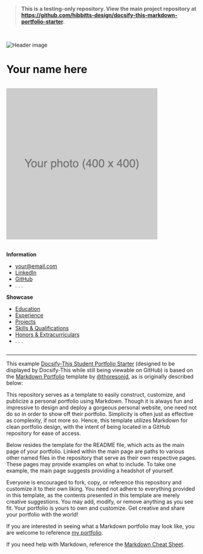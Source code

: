 > **This is a testing-only repository. View the main project repository at https://github.com/hibbitts-design/docsify-this-markdown-portfolio-starter.**

<br />

![Header image](https://picsum.photos/1280/400?blur=3 ':class=header-image-full-width :no-zoom')

# Your name here

<div class="row reverse-columns">
<div class="column">

![Headshot](images/photo.jpg)

</div>
<div class="column">

**Information**  

- your@email.com
- [LinkedIn](https://www.linkedin.com)
- [GitHub](https://github.com)
- . . .

**Showcase**

- [Education](education.md)
- [Experience](experience.md)
- [Projects](projects.md)
- [Skills & Qualifications](qualifications.md)
- [Honors & Extracurriculars](extracurriculars.md)
- . . .

</div>
</div>

<!-- This line and everything below it can be deleted -->

---

This example [Docsify-This Student Portfolio Starter](https://github.com/paulhibbitts/docsify-this-markdown-portfolio-starter) (designed to be displayed by Docsify-This while still being viewable on GitHub) is based on the [Markdown Portfolio](https://github.com/thoresonjd/markdown-portfolio-template) template by [@thoresonjd](https://github.com/thoresonjd), as is originally described below:

This repository serves as a template to easily construct, customize, and publicize a personal portfolio using Markdown. Though it is always fun and impressive to design and deploy a gorgeous personal website, one need not do so in order to show off their portfolio. Simplicity is often just as effective as complexity, if not more so. Hence, this template utilizes Markdown for clean portfolio design, with the intent of being located in a GitHub repository for ease of access.

Below resides the template for the README file, which acts as the main page of your portfolio. Linked within the main page are paths to various other named files in the repository that serve as their own respective pages. These pages may provide examples on what to include. To take one example, the main page suggests providing a headshot of yourself.

Everyone is encouraged to fork, copy, or reference this repository and customize it to their own liking. You need not adhere to everything provided in this template, as the contents presented in this template are merely creative suggestions. You may add, modify, or remove anything as you see fit. Your portfolio is yours to own and customize. Get creative and share your portfolio with the world! 

If you are interested in seeing what a Markdown portfolio may look like, you are welcome to reference [my portfolio](https://github.com/thoresonjd/markdown-portfolio).

If you need help with Markdown, reference the [Markdown Cheat Sheet](https://www.markdownguide.org/cheat-sheet).

<div style='display: none'>

# Docsify-This Markdown Student Portfolio Starter Template

[![Docsify](https://img.shields.io/npm/v/docsify?label=docsify)](https://docsify.js.org/)
[![MIT license](https://img.shields.io/badge/License-MIT-blue.svg)](https://github.com/hibbitts-design/docsify-open-course-starter-kit/blob/main/LICENSE)
<a href="https://discord.gg/zT8eS8ZG">
    <img src="https://img.shields.io/badge/chat-on%20discord-7289DA.svg" alt="Docsify Discord Chat" />
</a>

> This is a student starter portfolio template for use with [Docsify-This.net](https://docsify-this.net/#/) which is designed to be displayed by Docsify-This while still being viewable on GitHub.

![ Docsify-This Markdown Portfolio Starter Template](https://raw.githubusercontent.com/paulhibbitts/github-repo-images/72eb41a3b346aafded8aacd44a4aede83a4aee1e/docsify-this-markdown-portfolio-starter-template-screenshot.png)
_Figure 1. Docsify-This Markdown Portfolio Starter Template. Explore the resulting standalone web site generated by Docsify-This.net at [https://docsify-this.net/?basePath=https://raw.githubusercontent.com/paulhibbitts/docsify-this-markdown-student-portfolio-starter/main&homepage=README.md](https://docsify-this.net/?basePath=https://raw.githubusercontent.com/paulhibbitts/docsify-this-markdown-student-portfolio-starter/main&homepage=README.md)_

How to Use
---

1. Tap **Use this template** in this repository (upper-right green button) and then choose **Create a new repository**

2. Choose the name for your new repository to contain the files and then tap **Create repository**

3. View the **README.md** Markdown file in your newly created repository and copy it's URL

4. Go to https://docsify-this.net and paste the copied URL into the **Markdown File URL** field

5. Select the page options you want (e.g. Font) and tap the **Publish as a Standalone Web Page** button to view your Markdown file as a web page for sharing or embedding

You can further customize the appearance of your web page by tapping on the **Show More Page Options »** link in the Docsfy-This Web Page Builder.

Docsify-This Examples
---

[Docsify-This Markdown Portfolio Starter Template](https://github.com/paulhibbitts/docsify-this-markdown-portfolio-starter), displayed by Docsify-This as a:  
* [Standalone Site](https://docsify-this.net/?basePath=https://raw.githubusercontent.com/paulhibbitts/docsify-this-markdown-student-portfolio-starter/main&homepage=README.md "Docsify-This Markdown Starter Portfolio Template")  
* [Standalone Site with automatic light/dark theme switching](https://docsify-this.net/?basePath=https://raw.githubusercontent.com/paulhibbitts/docsify-this-markdown-student-portfolio-starter/main&homepage=README.md&dark-mode=true "Docsify-This Markdown Starter Portfolio Template")  
* [Standalone Site using the Merriweather font](https://docsify-this.net/?basePath=https://raw.githubusercontent.com/paulhibbitts/docsify-this-markdown-portfolio-starter-template/main&homepage=README.md&font-family=Merriweather,Georgia,serif "Docsify-This Markdown Starter Portfolio Template")
* [Standalone Site using the Merriweather font and red links](https://docsify-this.net/?basePath=https://raw.githubusercontent.com/paulhibbitts/docsify-this-markdown-student-portfolio-starter/main&homepage=README.md&font-family=Merriweather,Georgia,serif&link-color=cc0000#/ "Docsify-This Markdown Starter Portfolio Template")
* [Standalone Site with zoomable images](https://docsify-this.net/?basePath=https://raw.githubusercontent.com/paulhibbitts/docsify-this-markdown-student-portfolio-starter/main&homepage=README.md&zoom-images=true "Docsify-This Markdown Starter Portfolio Template")
* [Standalone Site with 'Edit this Page' links](https://docsify-this.net/?basePath=https://raw.githubusercontent.com/hibbitts-design/docsify-this-markdown-portfolio-starter/main&homepage=README.md&edit-link=https://github.com/hibbitts-design/docsify-this-markdown-portfolio-starter/blob/main/README.md "Docsify-This Markdown Starter Portfolio Template")  

_Random and included placeholder images courtesy of [Lorem Picsum]( https://picsum.photos/)._

</div>
